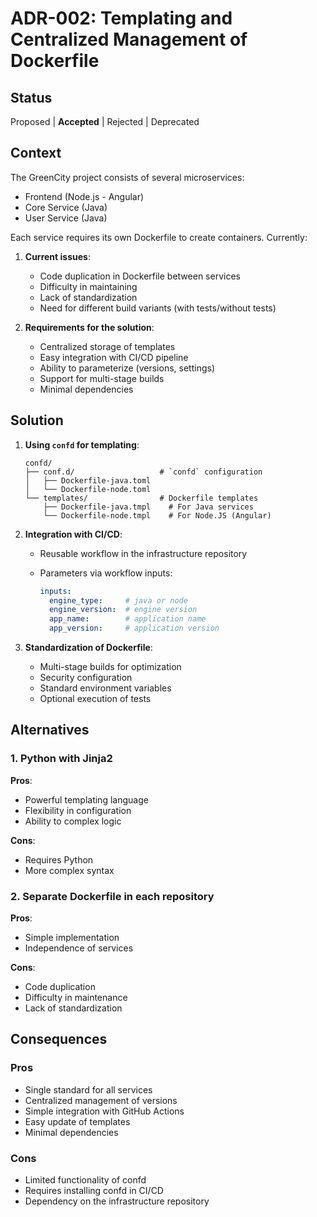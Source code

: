 # ADR-002: Templating and Centralized Management of Dockerfile

## Status

Proposed | **Accepted** | Rejected | Deprecated

## Context

The GreenCity project consists of several microservices:

- Frontend (Node.js - Angular)
- Core Service (Java)
- User Service (Java)

Each service requires its own Dockerfile to create containers.
Currently:

1. **Current issues**:
   - Code duplication in Dockerfile between services
   - Difficulty in maintaining
   - Lack of standardization
   - Need for different build variants (with tests/without tests)

2. **Requirements for the solution**:
   - Centralized storage of templates
   - Easy integration with CI/CD pipeline
   - Ability to parameterize (versions, settings)
   - Support for multi-stage builds
   - Minimal dependencies

## Solution

1. **Using `confd` for templating**:

   ```text
   confd/
   ├── conf.d/                   # `confd` configuration
   │   ├── Dockerfile-java.toml
   │   └── Dockerfile-node.toml
   └── templates/                # Dockerfile templates
       ├── Dockerfile-java.tmpl    # For Java services
       └── Dockerfile-node.tmpl    # For Node.JS (Angular)
   ```

2. **Integration with CI/CD**:
   - Reusable workflow in the infrastructure repository
   - Parameters via workflow inputs:

     ```yaml
     inputs:
       engine_type:     # java or node
       engine_version:  # engine version
       app_name:        # application name
       app_version:     # application version
     ```

3. **Standardization of Dockerfile**:
   - Multi-stage builds for optimization
   - Security configuration
   - Standard environment variables
   - Optional execution of tests

## Alternatives

### 1. Python with Jinja2

**Pros**:

- Powerful templating language
- Flexibility in configuration
- Ability to complex logic

**Cons**:

- Requires Python
- More complex syntax

### 2. Separate Dockerfile in each repository

**Pros**:

- Simple implementation
- Independence of services

**Cons**:

- Code duplication
- Difficulty in maintenance
- Lack of standardization

## Consequences

### Pros

- Single standard for all services
- Centralized management of versions
- Simple integration with GitHub Actions
- Easy update of templates
- Minimal dependencies

### Cons

- Limited functionality of confd
- Requires installing confd in CI/CD
- Dependency on the infrastructure repository
